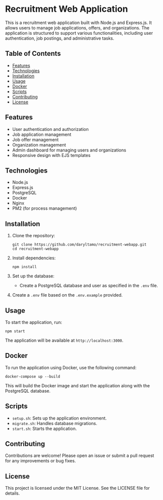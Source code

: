 # Recruitment Web Application

This is a recruitment web application built with Node.js and Express.js. It allows users to manage job applications, offers, and organizations. The application is structured to support various functionalities, including user authentication, job postings, and administrative tasks.

## Table of Contents

- [Features](#features)
- [Technologies](#technologies)
- [Installation](#installation)
- [Usage](#usage)
- [Docker](#docker)
- [Scripts](#scripts)
- [Contributing](#contributing)
- [License](#license)

## Features

- User authentication and authorization
- Job application management
- Job offer management
- Organization management
- Admin dashboard for managing users and organizations
- Responsive design with EJS templates

## Technologies

- Node.js
- Express.js
- PostgreSQL
- Docker
- Nginx
- PM2 (for process management)

## Installation

1. Clone the repository:
   ```
   git clone https://github.com/daryltamo/recruitment-webapp.git
   cd recruitment-webapp
   ```

2. Install dependencies:
   ```
   npm install
   ```

3. Set up the database:
   - Create a PostgreSQL database and user as specified in the `.env` file.

4. Create a `.env` file based on the `.env.example` provided.

## Usage

To start the application, run:
```
npm start
```
The application will be available at `http://localhost:3000`.

## Docker

To run the application using Docker, use the following command:
```
docker-compose up --build
```
This will build the Docker image and start the application along with the PostgreSQL database.

## Scripts

- `setup.sh`: Sets up the application environment.
- `migrate.sh`: Handles database migrations.
- `start.sh`: Starts the application.

## Contributing

Contributions are welcome! Please open an issue or submit a pull request for any improvements or bug fixes.

## License

This project is licensed under the MIT License. See the LICENSE file for details.
